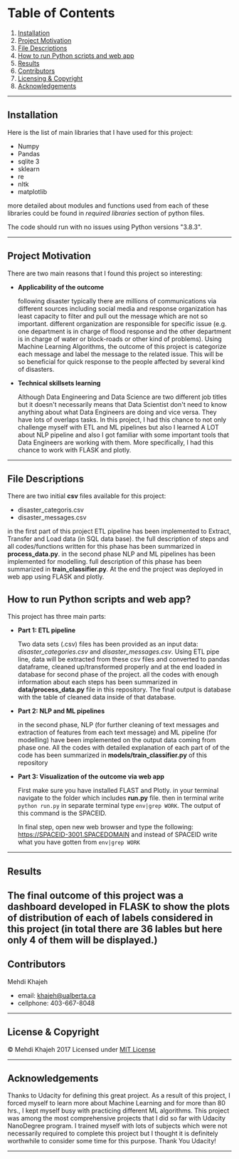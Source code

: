# Table of Contents

1. [Installation](#installation)
2. [Project Motivation](#motivation)
3. [File Descriptions](#files)
4. [How to run Python scripts and web app](#run)
5. [Results](#results)
6. [Contributors](#Contributors)
7. [Licensing & Copyright](#licensing)
8. [Acknowledgements](#Acknowledgements)
---
## Installation<a name="installation"></a>
Here is the list of main libraries that I have used for this project:
* Numpy
* Pandas
* sqlite 3
* sklearn
* re
* nltk
* matplotlib

more detailed about modules and functions used from each of these libraries could be found in *required libraries* section of python files.

The code should run with no issues using Python versions "3.8.3".

---
## Project Motivation<a name="motivation"></a>
There are two main reasons that I found this project so interesting:
- **Applicability of the outcome**

  following disaster typically there are millions of communications via different sources including social media and response organization has least capacity to filter and pull out the message which are not so important. different organization are responsible for specific issue (e.g. one department is in charge of flood response and the other department is in charge of water or block-roads or other kind of problems). Using Machine Learning Algorithms, the outcome of this project is categorize each message and label the message to the related issue. This will be so beneficial for quick response to the people affected by several kind of disasters.

- **Technical skillsets learning**

  Although Data Engineering and Data Science are two different job titles but it doesn't necessarily means that Data Scientist don't need to know anything about what Data Engineers are doing and vice versa. They have lots of overlaps tasks. In this project, I had this chance to not only challenge myself with ETL and ML pipelines but also I learned A LOT about NLP pipeline and also I got familiar with some important tools that Data Engineers are working with them. More specifically, I had this chance to work with FLASK and plotly.


---
## File Descriptions <a name="files"></a>
There are two initial **csv** files available for this project:
* disaster_categoris.csv
* disaster_messages.csv

in the first part of this project ETL pipeline has been implemented to Extract, Transfer and Load data (in SQL data base). the full description of steps and all codes/functions written for this phase has been summarized in **process_data.py**. in the second phase NLP and ML pipelines has been implemented for modelling. full description of this phase has been summarized in **train_classifier.py**. At the end the project was deployed in web app using FLASK and plotly.

## How to run Python scripts and web app? <a name="run"></a>
This project has three main parts:
- **Part 1: ETL pipeline**

  Two data sets (.csv) files has been provided as an input data: *disaster_categories.csv* and *disaster_messages.csv*. Using ETL pipe line, data will be extracted from these csv files and converted to pandas dataframe, cleaned up/transformed properly  and at the end loaded in database for second phase of the project. all the codes with enough information about each steps has been summarized in **data/process_data.py** file in this repository. The final output is database with the table of cleaned data inside of that database.

- **Part 2: NLP and ML pipelines**

  in the second phase, NLP (for further cleaning of text messages and extraction of features from each text message) and ML pipeline (for modelling) have been implemented on the output data coming from phase one. All the codes with detailed explanation of each part of of the code has been summarized in **models/train_classifier.py** of this repository

- **Part 3: Visualization of the outcome via web app**

  First make sure you have installed FLAST and Plotly. in your terminal navigate to the folder which includes **run.py** file. then in terminal write `python run.py`
  in separate terminal type `env|grep WORK`. The output of this command is the SPACEID.

  In final step, open new web browser and type the following:
  https://SPACEID-3001.SPACEDOMAIN and instead of SPACEID write what you have gotten from `env|grep WORK`
---
## Results <a name="results"></a>
The final outcome of this project was a dashboard developed in FLASK to show the plots of distribution of each of labels considered in this project (in total there are 36 lables but here only 4 of them will be displayed.)
---
## Contributors <a name="Contributors"></a>
Mehdi Khajeh
* email: <khajeh@ualberta.ca>
* cellphone: 403-667-8048
---
## License & Copyright <a name="licensing"></a>

&copy; Mehdi Khajeh 2017
Licensed under [MIT License](License)

---
## Acknowledgements <a name="Acknowledgements"></a>
Thanks to Udacity for defining this great project. As a result of this project, I forced myself to learn more about Machine Learning and for more than 80 hrs., I kept myself busy with practicing different ML algorithms. This project was among the most comprehensive projects that I did so far with Udacity NanoDegree program. I trained myself with lots of subjects which were not necessarily required to complete this project but I thought it is definitely worthwhile to consider some time for this purpose. Thank You Udacity!


---
